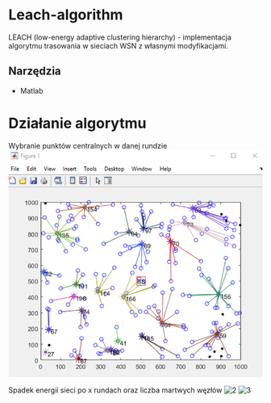 # Leach-algorithm
LEACH (low-energy adaptive clustering hierarchy) - implementacja algorytmu trasowania w sieciach WSN z własnymi modyfikacjami.

## Narzędzia
- Matlab


# Działanie algorytmu
Wybranie punktów centralnych w danej rundzie
![1](visualization.png)

Spadek energii sieci po x rundach oraz liczba martwych węzłów
![2](energy.png)
![3](dead_nodes.png)
